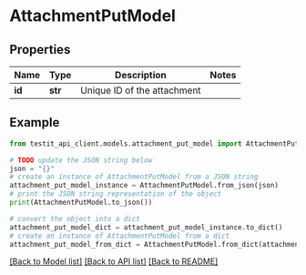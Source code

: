 # AttachmentPutModel


## Properties

Name | Type | Description | Notes
------------ | ------------- | ------------- | -------------
**id** | **str** | Unique ID of the attachment | 

## Example

```python
from testit_api_client.models.attachment_put_model import AttachmentPutModel

# TODO update the JSON string below
json = "{}"
# create an instance of AttachmentPutModel from a JSON string
attachment_put_model_instance = AttachmentPutModel.from_json(json)
# print the JSON string representation of the object
print(AttachmentPutModel.to_json())

# convert the object into a dict
attachment_put_model_dict = attachment_put_model_instance.to_dict()
# create an instance of AttachmentPutModel from a dict
attachment_put_model_from_dict = AttachmentPutModel.from_dict(attachment_put_model_dict)
```
[[Back to Model list]](../README.md#documentation-for-models) [[Back to API list]](../README.md#documentation-for-api-endpoints) [[Back to README]](../README.md)


